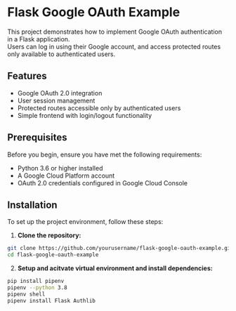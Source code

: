 # Flask Google OAuth Example

This project demonstrates how to implement Google OAuth authentication in a Flask application. <br>
Users can log in using their Google account, and access protected routes only available to authenticated users.<br>

## Features

- Google OAuth 2.0 integration
- User session management
- Protected routes accessible only by authenticated users
- Simple frontend with login/logout functionality

## Prerequisites

Before you begin, ensure you have met the following requirements:

- Python 3.6 or higher installed
- A Google Cloud Platform account
- OAuth 2.0 credentials configured in Google Cloud Console

## Installation

To set up the project environment, follow these steps:

1. **Clone the repository:**

```sh
git clone https://github.com/yourusername/flask-google-oauth-example.git
cd flask-google-oauth-example
```

2. **Setup and acitvate virtual environment and install dependencies:**

```sh
pip install pipenv
pipenv --python 3.8
pipenv shell
pipenv install Flask Authlib
```